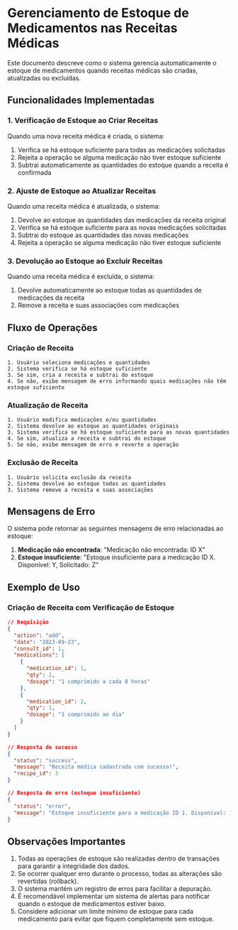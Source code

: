 # Gerenciamento de Estoque de Medicamentos nas Receitas Médicas

Este documento descreve como o sistema gerencia automaticamente o estoque de medicamentos quando receitas médicas são criadas, atualizadas ou excluídas.

## Funcionalidades Implementadas

### 1. Verificação de Estoque ao Criar Receitas

Quando uma nova receita médica é criada, o sistema:

1. Verifica se há estoque suficiente para todas as medicações solicitadas
2. Rejeita a operação se alguma medicação não tiver estoque suficiente
3. Subtrai automaticamente as quantidades do estoque quando a receita é confirmada

### 2. Ajuste de Estoque ao Atualizar Receitas

Quando uma receita médica é atualizada, o sistema:

1. Devolve ao estoque as quantidades das medicações da receita original
2. Verifica se há estoque suficiente para as novas medicações solicitadas
3. Subtrai do estoque as quantidades das novas medicações
4. Rejeita a operação se alguma medicação não tiver estoque suficiente

### 3. Devolução ao Estoque ao Excluir Receitas

Quando uma receita médica é excluída, o sistema:

1. Devolve automaticamente ao estoque todas as quantidades de medicações da receita
2. Remove a receita e suas associações com medicações

## Fluxo de Operações

### Criação de Receita

```
1. Usuário seleciona medicações e quantidades
2. Sistema verifica se há estoque suficiente
3. Se sim, cria a receita e subtrai do estoque
4. Se não, exibe mensagem de erro informando quais medicações não têm estoque suficiente
```

### Atualização de Receita

```
1. Usuário modifica medicações e/ou quantidades
2. Sistema devolve ao estoque as quantidades originais
3. Sistema verifica se há estoque suficiente para as novas quantidades
4. Se sim, atualiza a receita e subtrai do estoque
5. Se não, exibe mensagem de erro e reverte a operação
```

### Exclusão de Receita

```
1. Usuário solicita exclusão da receita
2. Sistema devolve ao estoque todas as quantidades
3. Sistema remove a receita e suas associações
```

## Mensagens de Erro

O sistema pode retornar as seguintes mensagens de erro relacionadas ao estoque:

1. **Medicação não encontrada**: "Medicação não encontrada: ID X"
2. **Estoque insuficiente**: "Estoque insuficiente para a medicação ID X. Disponível: Y, Solicitado: Z"

## Exemplo de Uso

### Criação de Receita com Verificação de Estoque

```json
// Requisição
{
  "action": "add",
  "date": "2023-09-23",
  "consult_id": 1,
  "medications": [
    {
      "medication_id": 1,
      "qty": 2,
      "dosage": "1 comprimido a cada 8 horas"
    },
    {
      "medication_id": 2,
      "qty": 1,
      "dosage": "1 comprimido ao dia"
    }
  ]
}

// Resposta de sucesso
{
  "status": "success",
  "message": "Receita médica cadastrada com sucesso!",
  "recipe_id": 3
}

// Resposta de erro (estoque insuficiente)
{
  "status": "error",
  "message": "Estoque insuficiente para a medicação ID 1. Disponível: 1, Solicitado: 2"
}
```

## Observações Importantes

1. Todas as operações de estoque são realizadas dentro de transações para garantir a integridade dos dados.
2. Se ocorrer qualquer erro durante o processo, todas as alterações são revertidas (rollback).
3. O sistema mantém um registro de erros para facilitar a depuração.
4. É recomendável implementar um sistema de alertas para notificar quando o estoque de medicamentos estiver baixo.
5. Considere adicionar um limite mínimo de estoque para cada medicamento para evitar que fiquem completamente sem estoque.
